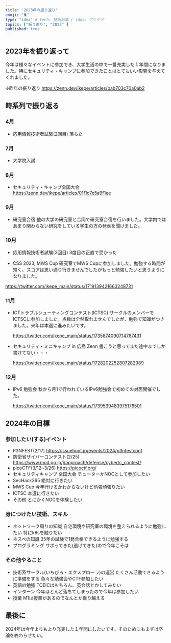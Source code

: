 ```yaml
---
title: "2023年の振り返り"
emoji: "🐈"
type: "idea" # tech: 技術記事 / idea: アイデア
topics: ["振り返り", "2023" ]
published: true
---
```



## 2023年を振り返って
今年は様々なイベントに参加でき、大学生活の中で一番充実した１年間になりました。特にセキュリティ・キャンプに参加できたことはとてもいい影響を与えてくれました。

↓昨年の振り返り
https://zenn.dev/ikepe/articles/bab703c70a0ab2

## 時系列で振り返る
### 4月
- 応用情報技術者試験(2回目)
  落ちた

### 7月
- 大学院入試

### 8月
- セキュリティ・キャンプ全国大会
https://zenn.dev/ikepe/articles/01f1c7e5a9f1ee

### 9月
- 研究室合宿
  他の大学の研究室と合同で研究室合宿を行いました。大学内ではあまり関わらない研究をしている学生の方の発表を聞けました。

### 10月
- 応用情報技術者試験(3回目)
  3度目の正直で受かった

- CSS 2023, MWS Cup
研究室でMWS Cupに参加しました。勉強する時間が短く、スコアは思い通り行きませんでしたがもっと勉強したいと思うようになりました。

https://twitter.com/ikepe_main/status/1719139421663248731

### 11月
- ICTトラブルシューティングコンテスト(ICTSC)
  サークルのメンバーでICTSCに参加しました。点数は全然取れませんでしたが、勉強で知識がつきました。来年は本選に進みたいです。

  https://twitter.com/ikepe_main/status/1735874090714767431

- セキュリティ・ミニキャンプ in 広島
  Zenn 書こうと思ってまだ途中までしか書けてない・・・

  https://twitter.com/ikepe_main/status/1728202252807282989

### 12月
- IPv6 勉強会
  秋から月1で行われているIPv6勉強会で初めての対面開催でした。
  
  https://twitter.com/ikepe_main/status/1739539483975176501


## 2024年の目標
### 参加したい(する)イベント
- P3NFEST(2/17)
  https://issuehunt.jp/events/2024/p3nfestconf
- 防衛省サイバーコンテスト(2/25)
  https://www.mod.go.jp/j/approach/defense/cyber/c_contest/
- picoCTF(3/12~3/26)
  https://picoctf.org/
- セキュリティキャンプ 全国大会 
  チューターかNOCとして参加したい
- SecHack365
  絶対に行きたい
- MWS Cup
  今年行けるかわからないけど勉強頑張りたい
- ICTSC
  本選に行きたい
- その他
  とにかくNOCを体験したい

### 身につけたい技術、スキル
- ネットワーク周りの知識
  自宅環境や研究室の環境を整えられるように勉強したい
  特にk8sを触りたい
- ネスペの知識
  25年の試験で1発合格できるように勉強する
- プログラミング
  サボってきた(逃げてきた)ので今年こそは

### その他やること
- 技術系サークル(いちぴろ・エクスプローラ)の運営
  たくさん活動できるように準備をする
  色々な勉強会やCTF参加したい
- 英語の勉強
  TOEICはもちろん、英会話とかしてみたい
- インターン
  今年ほとんど落ちてしまったので今年は参加したい
- 授業
  M1は授業があるのでなんとか乗り越える

## 最後に
2024年は今年よりもより充実した１年間にしたいです。そのためにもまずは卒論を終わらせたい。